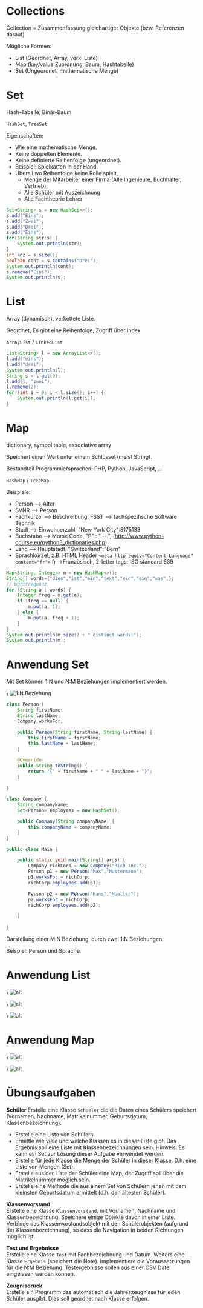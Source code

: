 # Collections

Collection = Zusammenfassung gleichartiger Objekte (bzw. Referenzen darauf)

Mögliche Formen:

- List (Geordnet, Array, verk. Liste)
- Map (key/value Zuordnung, Baum, Hashtabelle)
- Set (Ungeordnet, mathematische Menge)

# Set
Hash-Tabelle, Binär-Baum

`HashSet`, `TreeSet`

Eigenschaften:

* Wie eine mathematische Menge.
* Keine doppelten Elemente.
* Keine definierte Reihenfolge (ungeordnet).
* Beispiel: Spielkarten in der Hand.
* Überall wo Reihenfolge keine Rolle spielt,
    * Menge der Mitarbeiter einer Firma (Alle Ingenieure, Buchhalter, Vertrieb),
    * Alle Schüler mit Auszeichnung
    * Alle Fachtheorie Lehrer 

```java
Set<String> s = new HashSet<>();
s.add("Eins");
s.add("Zwei");
s.add("Drei");
s.add("Eins");
for(String str:s) {
    System.out.println(str);
}
int anz = s.size();
boolean cont = s.contains("Drei");
System.out.println(cont);
s.remove("Eins");
System.out.println(s);
```

# List

Array (dynamisch), verkettete Liste.

Geordnet, Es gibt eine Reihenfolge, Zugriff über Index

`ArrayList` / `LinkedList`


```java
List<String> l = new ArrayList<>();
l.add("eins");
l.add("drei");
System.out.println(l);
String s = l.get(0);
l.add(1, "zwei");
l.remove(2);
for (int i = 0; i < l.size(); i++) {
    System.out.println(l.get(i));
}
```

# Map

dictionary, symbol table, associative array

Speichert einen Wert unter einem Schlüssel (meist String).

Bestandteil Programmiersprachen: PHP, Python, JavaScript, ...

`HashMap` / `TreeMap`



Beispiele:

* Person --> Alter
* SVNR --> Person
* Fachkürzel --> Beschreibung, FSST --> fachspezifische Software Technik
* Stadt --> Einwohnerzahl, "New York City":8175133
* Buchstabe --> Morse Code, "P" : ".--.", (http://www.python-course.eu/python3_dictionaries.php)
* Land --> Hauptstadt, "Switzerland":"Bern"
* Sprachkürzel, z.B. HTML Header
`<meta http-equiv="Content-Language" content="fr">`
fr-->Französisch,
2-letter tags: ISO standard 639

```java
Map<String, Integer> m = new HashMap<>();
String[] words={"dies","ist","ein","text","ein","ein","was",};
// Wortfrequenz
for (String a : words) {
    Integer freq = m.get(a);
    if (freq == null) {
        m.put(a, 1);
    } else {
        m.put(a, freq + 1);
    }
}
System.out.println(m.size() + " distinct words:");
System.out.println(m);
```


# Anwendung Set

Mit Set können 1:N und N:M Beziehungen implementiert werden.

\ 
![1:N Beziehung](fig/1N.png)

```java
class Person {
    String firstName;
    String lastName;
    Company worksFor;

    public Person(String firstName, String lastName) {
        this.firstName = firstName;
        this.lastName = lastName;
    }

    @Override
    public String toString() {
        return "{" + firstName + " " + lastName + "}";
    }
   
}
```

```java
class Company {
    String companyName;
    Set<Person> employees = new HashSet();

    public Company(String companyName) {
        this.companyName = companyName;
    }
}
```

```java
public class Main {

    public static void main(String[] args) {
        Company richCorp = new Company("Rich Inc.");
        Person p1 = new Person("Max","Mustermann");
        p1.worksFor = richCorp;
        richCorp.employees.add(p1);
       
        Person p2 = new Person("Hans","Mueller");
        p2.worksFor = richCorp;
        richCorp.employees.add(p2);

    }
   
}
```

Darstellung einer M:N Beziehung, durch zwei 1:N Beziehungen.

Beispiel: Person und Sprache.

# Anwendung List

\ 
![alt](fig/list1.jpg)

\ 
![alt](fig/list2.png)

\ 
![alt](fig/list3.png)

# Anwendung Map

\ 
![alt](fig/map1.png)

\ 
![alt](fig/map2.png)

# Übungsaufgaben

**Schüler**
Erstelle eine Klasse `Schueler` die die Daten eines Schülers speichert (Vornamen, Nachname, Matrikelnummer, Geburtsdatum, Klassenbezeichnung).

* Erstelle eine Liste von Schülern.
* Ermittle wie viele und welche Klassen es in dieser Liste gibt. Das Ergebnis soll eine Liste mit Klassenbezeichnungen sein. Hinweis: Es kann ein Set zur Lösung dieser Aufgabe verwendet werden.
* Erstelle für jede Klasse die Menge der Schüler in dieser Klasse. D.h. eine Liste von Mengen (Set).
* Erstelle aus der Liste der Schüler eine Map, der Zugriff soll über die Matrikelnummer möglich sein.
* Erstelle eine Methode die aus einem Set von Schülern jenen mit dem kleinsten Geburtsdatum ermittelt (d.h. den ältesten Schüler).


**Klassenvorstand**  
Erstelle eine Klasse `Klassenvorstand`, mit Vornamen, Nachname und Klassenbezeichnung. Speichere einige Objekte davon in einer Liste. Verbinde das Klassenvorstandsobjekt mit den Schülerobjekten (aufgrund der Klassenbezeichnung), so dass die Navigation in beiden Richtungen möglich ist.


**Test und Ergebnisse**  
Erstelle eine Klasse `Test` mit Fachbezeichnung und Datum. Weiters eine Klasse `Ergebnis` (speichert die Note).
Implementiere die Voraussetzungen für die N:M Beziehung.
Testergebnisse sollen aus einer CSV Datei eingelesen werden können.

**Zeugnisdruck**  
Erstelle ein Programm das automatisch die Jahreszeugnisse für jeden Schüler ausgibt. 
Dies soll geordnet nach Klasse erfolgen.
